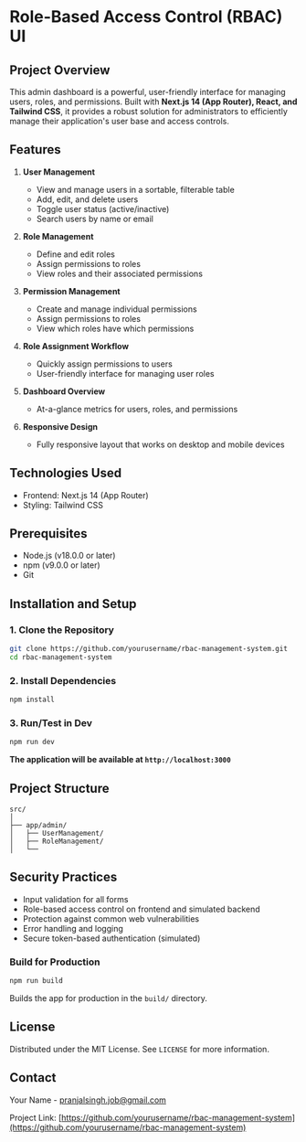 # Role-Based Access Control (RBAC) UI

## Project Overview

This admin dashboard is a powerful, user-friendly interface for managing users, roles, and permissions. Built with **Next.js 14 (App Router), React, and Tailwind CSS**, it provides a robust solution for administrators to efficiently manage their application's user base and access controls.

## Features

1. **User Management**
   - View and manage users in a sortable, filterable table
   - Add, edit, and delete users
   - Toggle user status (active/inactive)
   - Search users by name or email

2. **Role Management**
   - Define and edit roles
   - Assign permissions to roles
   - View roles and their associated permissions

3. **Permission Management**
   - Create and manage individual permissions
   - Assign permissions to roles
   - View which roles have which permissions

4. **Role Assignment Workflow**
   - Quickly assign permissions to users
   - User-friendly interface for managing user roles

5. **Dashboard Overview**
   - At-a-glance metrics for users, roles, and permissions

6. **Responsive Design**
   - Fully responsive layout that works on desktop and mobile devices

## Technologies Used

- Frontend: Next.js 14 (App Router)
- Styling: Tailwind CSS

## Prerequisites

- Node.js (v18.0.0 or later)
- npm (v9.0.0 or later)
- Git

## Installation and Setup

### 1. Clone the Repository

```bash
git clone https://github.com/yourusername/rbac-management-system.git
cd rbac-management-system
```

### 2. Install Dependencies

```bash
npm install
```

### 3. Run/Test in Dev

```bash
npm run dev
```

**The application will be available at `http://localhost:3000`**

## Project Structure

```
src/
│
├── app/admin/
│   ├── UserManagement/
│   ├── RoleManagement/
│   └── 

```

## Security Practices

- Input validation for all forms
- Role-based access control on frontend and simulated backend
- Protection against common web vulnerabilities
- Error handling and logging
- Secure token-based authentication (simulated)



### Build for Production

```bash
npm run build
```

Builds the app for production in the `build/` directory.



## License

Distributed under the MIT License. See `LICENSE` for more information.

## Contact

Your Name - pranjalsingh.job@gmail.com

Project Link: [https://github.com/yourusername/rbac-management-system](https://github.com/yourusername/rbac-management-system)

